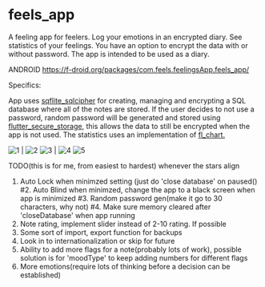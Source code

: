 # feels_app

A feeling app for feelers. Log your emotions in an encrypted diary. See statistics of your feelings. You have an option to encrypt the data with or without password. The app is intended to be used as a diary.

ANDROID https://f-droid.org/packages/com.feels.feelingsApp.feels_app/

Specifics:

App uses [sqflite_sqlcipher](https://pub.dev/packages/sqflite_sqlcipher) for creating, managing and encrypting a SQL database where all of the notes are stored. If the user decides to not use a password, random password will be generated and stored using [flutter_secure_storage](https://pub.dev/packages/flutter_secure_storage), this allows the data to still be encrypted when the app is not used. The statistics uses an implementation of [fl_chart. ](https://pub.dev/packages/fl_chart)


![1](https://github.com/seras42/feels_app/assets/109229384/c3d3f7ad-7439-4706-8414-7a411a1c589c) | ![2](https://github.com/seras42/feels_app/assets/109229384/3254f267-2e14-4f2d-bba3-e5f11bc640ac)
![3](https://github.com/seras42/feels_app/assets/109229384/428783c7-3df6-4b6f-8a1f-fe5b09ef0d63) | ![4](https://github.com/seras42/feels_app/assets/109229384/380bb6c9-2e12-4366-8fae-44e0c3c7ece0)
![5](https://github.com/seras42/feels_app/assets/109229384/2f5f209a-f627-43f3-ac36-a20bdf7a6443)


TODO(this is for me, from easiest to hardest) whenever the stars align
1. Auto Lock when minimzed setting (just do 'close database' on paused()
#2. Auto Blind when minimzed, change the app to a black screen when app is minimized
#3. Random password gen(make it go to 30 characters, why not)
#4. Make sure memory cleared after 'closeDatabase' when app running
5. Note rating, implement slider instead of 2-10 rating. If possible
6. Some sort of import, export function for backups
7. Look in to internationalization or skip for future
8. Ability to add more flags for a note(probably lots of work), possible solution is for 'moodType' to keep adding numbers for different flags
9. More emotions(require lots of thinking before a decision can be established)
